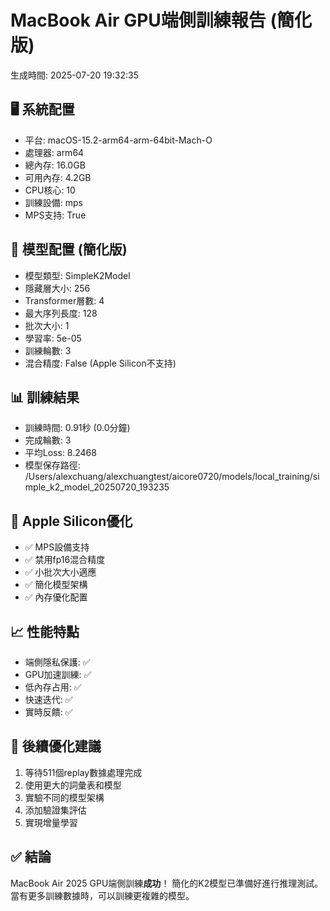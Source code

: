 # MacBook Air GPU端側訓練報告 (簡化版)
生成時間: 2025-07-20 19:32:35

## 🖥️ 系統配置
- 平台: macOS-15.2-arm64-arm-64bit-Mach-O
- 處理器: arm64
- 總內存: 16.0GB
- 可用內存: 4.2GB
- CPU核心: 10
- 訓練設備: mps
- MPS支持: True

## 🤖 模型配置 (簡化版)
- 模型類型: SimpleK2Model
- 隱藏層大小: 256
- Transformer層數: 4
- 最大序列長度: 128
- 批次大小: 1
- 學習率: 5e-05
- 訓練輪數: 3
- 混合精度: False (Apple Silicon不支持)

## 📊 訓練結果
- 訓練時間: 0.91秒 (0.0分鐘)
- 完成輪數: 3
- 平均Loss: 8.2468
- 模型保存路徑: /Users/alexchuang/alexchuangtest/aicore0720/models/local_training/simple_k2_model_20250720_193235

## 🎯 Apple Silicon優化
- ✅ MPS設備支持
- ✅ 禁用fp16混合精度
- ✅ 小批次大小適應
- ✅ 簡化模型架構
- ✅ 內存優化配置

## 📈 性能特點
- 端側隱私保護: ✅
- GPU加速訓練: ✅
- 低內存占用: ✅
- 快速迭代: ✅
- 實時反饋: ✅

## 🚀 後續優化建議
1. 等待511個replay數據處理完成
2. 使用更大的詞彙表和模型
3. 實驗不同的模型架構
4. 添加驗證集評估
5. 實現增量學習

## ✅ 結論
MacBook Air 2025 GPU端側訓練**成功**！
簡化的K2模型已準備好進行推理測試。
當有更多訓練數據時，可以訓練更複雜的模型。
